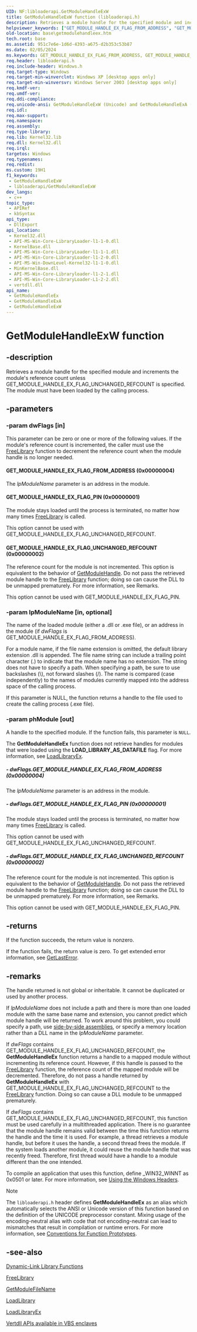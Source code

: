 ```yaml
---
UID: NF:libloaderapi.GetModuleHandleExW
title: GetModuleHandleExW function (libloaderapi.h)
description: Retrieves a module handle for the specified module and increments the module's reference count unless GET_MODULE_HANDLE_EX_FLAG_UNCHANGED_REFCOUNT is specified. The module must have been loaded by the calling process. (Unicode)
helpviewer_keywords: ["GET_MODULE_HANDLE_EX_FLAG_FROM_ADDRESS", "GET_MODULE_HANDLE_EX_FLAG_PIN", "GET_MODULE_HANDLE_EX_FLAG_UNCHANGED_REFCOUNT", "GetModuleHandleEx", "GetModuleHandleEx function", "GetModuleHandleExW", "_win32_getmodulehandleex", "base.getmodulehandleex", "libloaderapi/GetModuleHandleEx", "libloaderapi/GetModuleHandleExW"]
old-location: base\getmodulehandleex.htm
tech.root: base
ms.assetid: 951c7e6e-1d6d-4393-a675-d2b353c53b87
ms.date: 02/05/2024
ms.keywords: GET_MODULE_HANDLE_EX_FLAG_FROM_ADDRESS, GET_MODULE_HANDLE_EX_FLAG_PIN, GET_MODULE_HANDLE_EX_FLAG_UNCHANGED_REFCOUNT, GetModuleHandleEx, GetModuleHandleEx function, GetModuleHandleExA, GetModuleHandleExW, _win32_getmodulehandleex, base.getmodulehandleex, libloaderapi/GetModuleHandleEx, libloaderapi/GetModuleHandleExA, libloaderapi/GetModuleHandleExW, winbase/GetModuleHandleEx, winbase/GetModuleHandleExA, winbase/GetModuleHandleExW
req.header: libloaderapi.h
req.include-header: Windows.h
req.target-type: Windows
req.target-min-winverclnt: Windows XP [desktop apps only]
req.target-min-winversvr: Windows Server 2003 [desktop apps only]
req.kmdf-ver: 
req.umdf-ver: 
req.ddi-compliance: 
req.unicode-ansi: GetModuleHandleExW (Unicode) and GetModuleHandleExA (ANSI)
req.idl: 
req.max-support: 
req.namespace: 
req.assembly: 
req.type-library: 
req.lib: Kernel32.lib
req.dll: Kernel32.dll
req.irql: 
targetos: Windows
req.typenames: 
req.redist: 
ms.custom: 19H1
f1_keywords:
 - GetModuleHandleExW
 - libloaderapi/GetModuleHandleExW
dev_langs:
 - c++
topic_type:
 - APIRef
 - kbSyntax
api_type:
 - DllExport
api_location:
 - Kernel32.dll
 - API-MS-Win-Core-LibraryLoader-l1-1-0.dll
 - KernelBase.dll
 - API-MS-Win-Core-LibraryLoader-l1-1-1.dll
 - API-MS-Win-Core-LibraryLoader-l1-2-0.dll
 - API-MS-Win-DownLevel-Kernel32-l1-1-0.dll
 - MinKernelBase.dll
 - API-MS-Win-Core-Libraryloader-l1-2-1.dll
 - API-MS-Win-Core-LibraryLoader-L1-2-2.dll
 - vertdll.dll
api_name:
 - GetModuleHandleEx
 - GetModuleHandleExA
 - GetModuleHandleExW
---
```


# GetModuleHandleExW function

## -description

Retrieves a module handle for the specified module and increments the module's reference count unless GET_MODULE_HANDLE_EX_FLAG_UNCHANGED_REFCOUNT is specified. The module must have been loaded by the calling process.

## -parameters

### -param dwFlags [in]

This parameter can be zero or one or more of the following values. If the module's reference count is incremented, the caller must use the [FreeLibrary](nf-libloaderapi-freelibrary.md) function to decrement the reference count when the module handle is no longer needed.

#### GET_MODULE_HANDLE_EX_FLAG_FROM_ADDRESS (0x00000004)

The *lpModuleName* parameter is an address in the module.

#### GET_MODULE_HANDLE_EX_FLAG_PIN (0x00000001)

The module stays loaded until the process is terminated, no matter how many times [FreeLibrary](nf-libloaderapi-freelibrary.md) is called.

This option cannot be used with GET_MODULE_HANDLE_EX_FLAG_UNCHANGED_REFCOUNT.

#### GET_MODULE_HANDLE_EX_FLAG_UNCHANGED_REFCOUNT (0x00000002)

The reference count for the module is not incremented. This option is equivalent to the behavior of [GetModuleHandle](nf-libloaderapi-getmodulehandlew.md). Do not pass the retrieved module handle to the [FreeLibrary](nf-libloaderapi-freelibrary.md) function; doing so can cause the DLL to be unmapped prematurely. For more information, see Remarks.

This option cannot be used with GET_MODULE_HANDLE_EX_FLAG_PIN.

### -param lpModuleName [in, optional]

The name of the loaded module (either a .dll or .exe file), or an address in the module (if *dwFlags* is GET_MODULE_HANDLE_EX_FLAG_FROM_ADDRESS).

For a module name, if the file name extension is omitted, the default library extension .dll is appended. The file name string can include a trailing point character (.) to indicate that the module name has no extension. The string does not have to specify a path. When specifying a path, be sure to use backslashes (\\), not forward slashes (/). The name is compared (case independently) to the names of modules currently mapped into the address space of the calling process.

If this parameter is NULL, the function returns a handle to the file used to create the calling process (.exe file).

### -param phModule [out]

A handle to the specified module. If the function fails, this parameter is `NULL`.

The **GetModuleHandleEx** function does not retrieve handles for modules that were loaded using the **LOAD_LIBRARY_AS_DATAFILE** flag. For more information, see [LoadLibraryEx](nf-libloaderapi-loadlibraryexw.md).

##### - dwFlags.GET_MODULE_HANDLE_EX_FLAG_FROM_ADDRESS (0x00000004)

The *lpModuleName* parameter is an address in the module.

##### - dwFlags.GET_MODULE_HANDLE_EX_FLAG_PIN (0x00000001)

The module stays loaded until the process is terminated, no matter how many times [FreeLibrary](nf-libloaderapi-freelibrary.md) is called.

This option cannot be used with GET_MODULE_HANDLE_EX_FLAG_UNCHANGED_REFCOUNT.

##### - dwFlags.GET_MODULE_HANDLE_EX_FLAG_UNCHANGED_REFCOUNT (0x00000002)

The reference count for the module is not incremented. This option is equivalent to the behavior of [GetModuleHandle](nf-libloaderapi-getmodulehandlew.md). Do not pass the retrieved module handle to the [FreeLibrary](nf-libloaderapi-freelibrary.md) function; doing so can cause the DLL to be unmapped prematurely. For more information, see Remarks.

This option cannot be used with GET_MODULE_HANDLE_EX_FLAG_PIN.

## -returns

If the function succeeds, the return value is nonzero.

If the function fails, the return value is zero. To get extended error information, see [GetLastError](../errhandlingapi/nf-errhandlingapi-getlasterror.md).

## -remarks

The handle returned is not global or inheritable. It cannot be duplicated or used by another process.

If *lpModuleName* does not include a path and there is more than one loaded module with the same base name and extension, you cannot predict which module handle will be returned. To work around this problem, you could specify a path, use [side-by-side assemblies](/windows/win32/Msi/side-by-side-assemblies), or specify a memory location rather than a DLL name in the *lpModuleName* parameter.

If *dwFlags* contains GET_MODULE_HANDLE_EX_FLAG_UNCHANGED_REFCOUNT, the **GetModuleHandleEx** function returns a handle to a mapped module without incrementing its reference count. However, if this handle is passed to the [FreeLibrary](nf-libloaderapi-freelibrary.md) function, the reference count of the mapped module will be decremented. Therefore, do not pass a handle returned by **GetModuleHandleEx** with GET_MODULE_HANDLE_EX_FLAG_UNCHANGED_REFCOUNT to the [FreeLibrary](nf-libloaderapi-freelibrary.md) function. Doing so can cause a DLL module to be unmapped prematurely.

If *dwFlags* contains GET_MODULE_HANDLE_EX_FLAG_UNCHANGED_REFCOUNT, this function must be used carefully in a multithreaded application. There is no guarantee that the module handle remains valid between the time this function returns the handle and the time it is used. For example, a thread retrieves a module handle, but before it uses the handle, a second thread frees the module. If the system loads another module, it could reuse the module handle that was recently freed. Therefore, first thread would have a handle to a module different than the one intended.

To compile an application that uses this function, define _WIN32_WINNT as 0x0501 or later. For more information, see [Using the Windows Headers](/windows/win32/WinProg/using-the-windows-headers).

> [!NOTE]
> The `libloaderapi.h` header defines **GetModuleHandleEx** as an alias which automatically selects the ANSI or Unicode version of this function based on the definition of the UNICODE preprocessor constant. Mixing usage of the encoding-neutral alias with code that not encoding-neutral can lead to mismatches that result in compilation or runtime errors. For more information, see [Conventions for Function Prototypes](/windows/win32/intl/conventions-for-function-prototypes).

## -see-also

[Dynamic-Link Library Functions](/windows/win32/Dlls/dynamic-link-library-functions)

[FreeLibrary](nf-libloaderapi-freelibrary.md)

[GetModuleFileName](nf-libloaderapi-getmodulefilenamew.md)

[LoadLibrary](nf-libloaderapi-loadlibraryw.md)

[LoadLibraryEx](nf-libloaderapi-loadlibraryexw.md)

[Vertdll APIs available in VBS enclaves](/windows/win32/trusted-execution/enclaves-available-in-vertdll)
